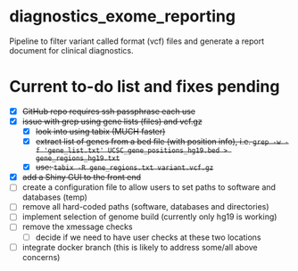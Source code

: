 # diagnostics_exome_reporting
Pipeline to filter variant called format (vcf) files and generate a report document for clinical diagnostics.

# Current to-do list and fixes pending

  - [x] ~~GitHub repo requires ssh passphrase each use~~  
  - [x] ~~issue with grep using gene lists (files) and vcf.gz~~  
    + [x] ~~look into using tabix (MUCH faster)~~  
    + [x] ~~extract list of genes from a bed file (with position info), i.e. `grep -w -f 'gene_list.txt' UCSC_gene_positions_hg19.bed > gene_regions_hg19.txt`~~  
    + [x] ~~use: `tabix -R gene_regions.txt variant.vcf.gz`~~  
  - [x] ~~add a Shiny GUI to the front end~~  
  - [ ] create a configuration file to allow users to set paths to software and databases (temp)
  - [ ] remove all hard-coded paths (software, databases and directories)  
  - [ ] implement selection of genome build (currently only hg19 is working)
  - [ ] remove the xmessage checks
    + [ ] decide if we need to have user checks at these two locations
  - [ ] integrate docker branch (this is likely to address some/all above concerns)
